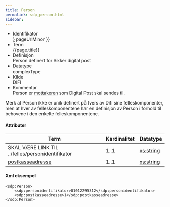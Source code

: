 ```yaml
---
title: Person 
permalink: sdp_person.html
sidebar:
---
```


  - Identifikator  
    <span style="{ pageUrlMinor ;">[}]({{)</span> pageUrlMinor }}
  - Term  
    {{page.title}}
  - Definisjon  
    Person definert for Sikker digital post
  - Datatype  
    complexType
  - Kilde  
    DIFI
  - Kommentar  
    Person er [mottakeren](Mottaker) som Digital Post skal sendes til.

Merk at Person ikke er unik definert på tvers av Difi sine
felleskomponenter, men at hver av felleskomponentene har en definisjon
av Person i forhold til behovene i den enkelte felleskomponentene.

#### Attributer

| Term                                               | Kardinalitet | Datatype                                              |
| --- | --- | --- |
| SKAL VÆRE LINK TIL ../felles/personidentifikator | 1..1         | [xs:string](http://www.w3.org/TR/xmlschema-2/#string) |
| [postkasseadresse](../felles/postkasseadresse)       | 1..1         | [xs:string](http://www.w3.org/TR/xmlschema-2/#string) |

#### Xml eksempel

``` brush: xml; toolbar: false
<sdp:Person>
    <sdp:personidentifikator>01012295312</sdp:personidentifikator>
    <sdp:postkasseadresse>1</sdp:postkasseadresse>
</sdp:Person>
```
